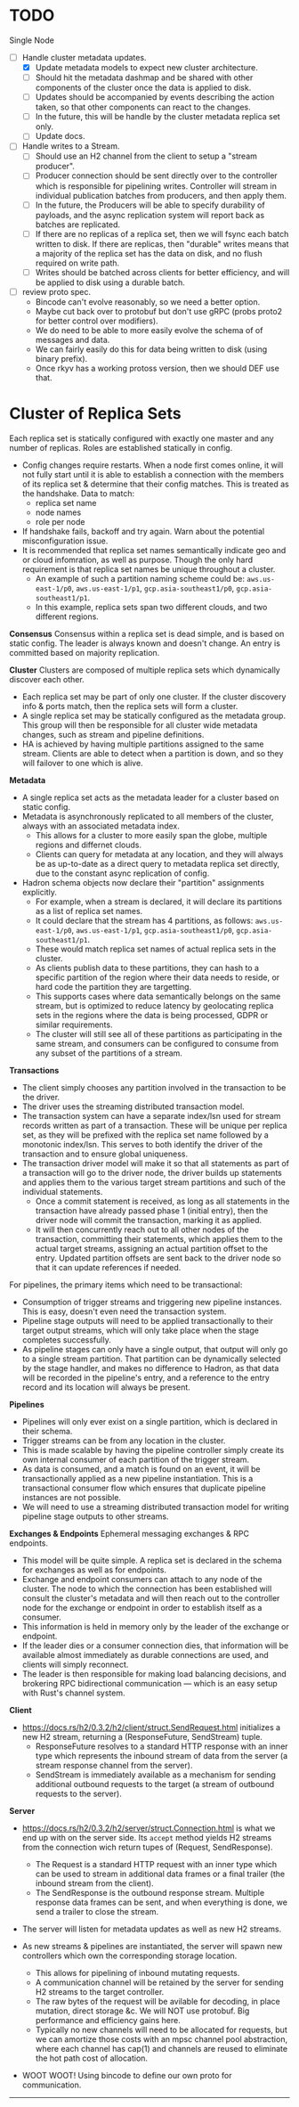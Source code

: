 
TODO
====
Single Node
- [ ] Handle cluster metadata updates.
    - [x] Update metadata models to expect new cluster architecture.
    - [ ] Should hit the metadata dashmap and be shared with other components of the cluster once the data is applied to disk.
    - [ ] Updates should be accompanied by events describing the action taken, so that other components can react to the changes.
    - [ ] In the future, this will be handle by the cluster metadata replica set only.
    - [ ] Update docs.
- [ ] Handle writes to a Stream.
    - [ ] Should use an H2 channel from the client to setup a "stream producer".
    - [ ] Producer connection should be sent directly over to the controller which is responsible for pipelining writes. Controller will stream in individual publication batches from producers, and then apply them.
    - [ ] In the future, the Producers will be able to specify durability of payloads, and the async replication system will report back as batches are replicated.
    - [ ] If there are no replicas of a replica set, then we will fsync each batch written to disk. If there are replicas, then "durable" writes means that a majority of the replica set has the data on disk, and no flush required on write path.
    - [ ] Writes should be batched across clients for better efficiency, and will be applied to disk using a durable batch.

- [ ] review proto spec.
    - Bincode can't evolve reasonably, so we need a better option.
    - Maybe cut back over to protobuf but don't use gRPC (probs proto2 for better control over modifiers).
    - We do need to be able to more easily evolve the schema of of messages and data.
    - We can fairly easily do this for data being written to disk (using binary prefix).
    - Once rkyv has a working protoss version, then we should DEF use that.


Cluster of Replica Sets
=======================
Each replica set is statically configured with exactly one master and any number of replicas. Roles are established statically in config.

- Config changes require restarts. When a node first comes online, it will not fully start until it is able to establish a connection with the members of its replica set & determine that their config matches. This is treated as the handshake. Data to match:
    - replica set name
    - node names
    - role per node
- If handshake fails, backoff and try again. Warn about the potential misconfiguration issue.
- It is recommended that replica set names semantically indicate geo and or cloud infomration, as well as purpose. Though the only hard requirement is that replica set names be unique throughout a cluster.
    - An example of such a partition naming scheme could be: `aws.us-east-1/p0`, `aws.us-east-1/p1`, `gcp.asia-southeast1/p0`, `gcp.asia-southeast1/p1`.
    - In this example, replica sets span two different clouds, and two different regions.

**Consensus**
Consensus within a replica set is dead simple, and is based on static config. The leader is always known and doesn't change. An entry is committed based on majority replication.

**Cluster**
Clusters are composed of multiple replica sets which dynamically discover each other.

- Each replica set may be part of only one cluster. If the cluster discovery info & ports match, then the replica sets will form a cluster.
- A single replica set may be statically configured as the metadata group. This group will then be responsible for all cluster wide metadata changes, such as stream and pipeline definitions.
- HA is achieved by having multiple partitions assigned to the same stream. Clients are able to detect when a partition is down, and so they will failover to one which is alive.

**Metadata**
- A single replica set acts as the metadata leader for a cluster based on static config.
- Metadata is asynchronously replicated to all members of the cluster, always with an associated metadata index.
    - This allows for a cluster to more easily span the globe, multiple regions and differnet clouds.
    - Clients can query for metadata at any location, and they will always be as up-to-date as a direct query to metadata replica set directly, due to the constant async replication of config.
- Hadron schema objects now declare their "partition" assignments explicitly.
    - For example, when a stream is declared, it will declare its partitions as a list of replica set names.
    - It could declare that the stream has 4 partitions, as follows: `aws.us-east-1/p0`, `aws.us-east-1/p1`, `gcp.asia-southeast1/p0`, `gcp.asia-southeast1/p1`.
    - These would match replica set names of actual replica sets in the cluster.
    - As clients publish data to these partitions, they can hash to a specific partition of the region where their data needs to reside, or hard code the partition they are targetting.
    - This supports cases where data semantically belongs on the same stream, but is optimized to reduce latency by geolocating replica sets in the regions where the data is being processed, GDPR or similar requirements.
    - The cluster will still see all of these partitions as participating in the same stream, and consumers can be configured to consume from any subset of the partitions of a stream.

**Transactions**
- The client simply chooses any partition involved in the transaction to be the driver.
- The driver uses the streaming distributed transaction model.
- The transaction system can have a separate index/lsn used for stream records written as part of a transaction. These will be unique per replica set, as they will be prefixed with the replica set name followed by a monotonic index/lsn. This serves to both identify the driver of the transaction and to ensure global uniqueness.
- The transaction driver model will make it so that all statements as part of a transaction will go to the driver node, the driver builds up statements and applies them to the various target stream partitions and such of the individual statements.
    - Once a commit statement is received, as long as all statements in the transaction have already passed phase 1 (initial entry), then the driver node will commit the transaction, marking it as applied.
    - It will then concurrently reach out to all other nodes of the transaction, committing their statements, which applies them to the actual target streams, assigning an actual partition offset to the entry. Updated partition offsets are sent back to the driver node so that it can update references if needed.

For pipelines, the primary items which need to be transactional:
- Consumption of trigger streams and triggering new pipeline instances. This is easy, doesn't even need the transaction system.
- Pipeline stage outputs will need to be applied transactionally to their target output streams, which will only take place when the stage completes successfully.
- As pipeline stages can only have a single output, that output will only go to a single stream partition. That partition can be dynamically selected by the stage handler, and makes no difference to Hadron, as that data will be recorded in the pipeline's entry, and a reference to the entry record and its location will always be present.

**Pipelines**
- Pipelines will only ever exist on a single partition, which is declared in their schema.
- Trigger streams can be from any location in the cluster.
- This is made scalable by having the pipeline controller simply create its own internal consumer of each partition of the trigger stream.
- As data is consumed, and a match is found on an event, it will be transactionally applied as a new pipeline instantiation. This is a transactional consumer flow which ensures that duplicate pipeline instances are not possible.
- We will need to use a streaming distributed transaction model for writing pipeline stage outputs to other streams.

**Exchanges & Endpoints**
Ephemeral messaging exchanges & RPC endpoints.

- This model will be quite simple. A replica set is declared in the schema for exchanges as well as for endpoints.
- Exchange and endpoint consumers can attach to any node of the cluster. The node to which the connection has been established will consult the cluster's metadata and will then reach out to the controller node for the exchange or endpoint in order to establish itself as a consumer.
- This information is held in memory only by the leader of the exchange or endpoint.
- If the leader dies or a consumer connection dies, that information will be available almost immediately as durable connections are used, and clients will simply reconnect.
- The leader is then responsible for making load balancing decisions, and brokering RPC bidirectional communication — which is an easy setup with Rust's channel system.





**Client**
- https://docs.rs/h2/0.3.2/h2/client/struct.SendRequest.html initializes a new H2 stream, returning a (ResponseFuture, SendStream) tuple.
    - ResponseFuture resolves to a standard HTTP response with an inner type which represents the inbound stream of data from the server (a stream response channel from the server).
    - SendStream is immediately available as a mechanism for sending additional outbound requests to the target (a stream of outbound requests to the server).

**Server**
- https://docs.rs/h2/0.3.2/h2/server/struct.Connection.html is what we end up with on the server side. Its `accept` method yields H2 streams from the connection wich return tupes of (Request<RecvStream>, SendResponse).
    - The Request is a standard HTTP request with an inner type which can be used to stream in additional data frames or a final trailer (the inbound stream from the client).
    - The SendResponse is the outbound response stream. Multiple response data frames can be sent, and when everything is done, we send a trailer to close the stream.
- The server will listen for metadata updates as well as new H2 streams.
- As new streams & pipelines are instantiated, the server will spawn new controllers which own the corresponding storage location.
    - This allows for pipelining of inbound mutating requests.
    - A communication channel will be retained by the server for sending H2 streams to the target controller.
    - The raw bytes of the request will be avilable for decoding, in place mutation, direct storage &c. We will NOT use protobuf. Big performance and efficiency gains here.
    - Typically no new channels will need to be allocated for requests, but we can amortize those costs with an mpsc channel pool abstraction, where each channel has cap(1) and channels are reused to eliminate the hot path cost of allocation.

- WOOT WOOT! Using bincode to define our own proto for communication.

----










<!-- todo
====
Kafka and others help with building EDA apps, Hadron helps more. Pipelines provide a native mechainism which greatly simplifies the building of complex applications.

- [x] placement system is receiving initial payload and is receiving events as they take place.
- [ ] placement driver needs reconciliation loop to be implemented.
    - implement placement algorithm & update CRC Raft based on this info.
    - movement of a replica from one node to another will simply be the process of adding the new node, and once it is up-to-date, we remove the old.
    - spawn controllers based on data. As soon as placement is determined, controller can be spawned.
    - Initialize control group rafts.
        - Easy. Exactly the same as the CRC. Initial set of members is used as config for initialization.
    - Control groups must be resilient to old members joining and disrupting clusters.
        - When PreVote is implemented in Raft, that will help.
        - For now, controllers only accept traffic from nodes which the CPC says are part of its cluster.
    - Add and remove members from control group rafts.
        - CPC can simply pass this data down to controllers and the controllers can take action based on the data. Only when controller is raft leader.

## Controllers
Build remaining controllers:
- [ ] cluster placement controller (CPC): this is the controller which maintains state on all active objects across the cluster, and when it is running on the Raft leader node, it will take executive action to make placement decisions and the like.
- [ ] stream partition controller (SPC): participates with a group of other SPCs responsible for a single partition of a stream. One leader, >= 0 replicas.
- [ ] stream consumer controller (SCC):
- [ ] pipeline consumer controller (PCC):
- [ ] transaction controller (TXC):

### Cluster Raft Controller (CRC)
- all cluster-wide changes go through this controller and are based on Raft.
    - cluster membership
    - leadership designations for other controllers
    - schema management
    - users & tokens
- controller leadership designation is based on a monotonically increasing term per control group, which is disjoint from Raft's leadership terms.
- conflicts between leadership designation is easily and safely resolved based on designated leadership terms.

- [ ] controllers should have a channel sent up to the network layer for direct communication between clients & controllers.
- [ ] clients should have a configurable behavior where the client may reconnect to a specific node of the cluster in order to reduce forwarding between nodes.
- [ ] given that storage initialization may take some time, pass a signal emitter down to the storage engine so that it can tell the rest of the app when initialization has actually finished.
    - [ ] the network layer should refuse to perform peer handshakes and refuse client connections until the system is ready.
- [ ] if Raft triggers a shutdown, the rest of the node should be notified and should go into shutdown.
- [ ] build dynamic membership system, most everything is in place.
- [ ] ensure delays are set on raft requests when a peer channel has been disconnected.
- [ ] finish up tests on DDL.
    - [ ] add namespace DDL (the "default" namespace is always present and can not be removed)
    - [ ] validate namespace names
    - [ ] perform cycle tests to ensure stage `after` & `dependencies` constraints do not form cycles in the graph

---

- [ ] https://github.com/async-raft/async-raft/issues/101 for more stable & robust consensus.
- [ ] design for stream's to optionally register WASM functions as schema validators for events.
- [ ] open issue for creating initial streams for
    - CRUD on objects in the system
    - stream for metrics
- [ ] open an issue on future integration with Vault as a token provider.
- [ ] open issue for having admin UI setup with OAuth handler so that orgs can grant viewer permissions to anyone in their org.
- [x] combine all internal error types to a single type for more uniform handling.

---

# Designs WIP
### stream storage
Writing data to streams through Raft is a bad idea. Instead, use Raft to nominate stable leader of a stream, and that node will handle all writes to the stream.
- partitions are basically the only way to scale out write throughput.
- this also has the added advantage of the data being partitioned to spread disk load across the cluster.
- partitions can only be increased, and removal == data loss.
- stream partitions & replication factor will be defined in the DDL.
    - should have a global config for both of these (default partitions & replication factor).

**partition leadership**
- whenever a node stops or crashes, leadership for that nodes's partitions transfers to other nodes. When the node is restarted it will only be a follower for all its partitions, meaning it will not be used for client reads and writes.
    - when a node comes online, before it will open streams for writing it will check with the master to read the latest config for its stream. If it does not have the latest config, it will wait until it has replicated such data from the master before resuming work.
    - when transitioning partition leadership, this will typically only take place because a node is dead or is being drained; as such, only a majority of the members of a partition replica set need to ack the config change.
    - the replication protocol / communication ensures that stale leaders will be discovered quickly & will not cause invalid writes.
- optimize write path to go directly to a partition leader to make writing as fast as possible.
    - every node should be able to make partition load balancing decisions.
    - cluster raft leader propagates decision info by way of state machine updates, which are replicated to all nodes in the cluster.
- availability zone / rack placement will be a dynamic configuration property of nodes, given that the location of a node may change. If the cluster master detects that all replicas of a partition are in the same AZ, then a new replica will be selected and data will be moved to the new replica.
    - This influences acks.
    - Acks should be:
        - `Write`: the message has been written by the leader.
        - `Majority`: a majority of replicas have acked the write (default).
        - `All`: all replicas have acked the write. If acks is set to `All`, then any replica being down will block successful writing.
    - When a node is being drained (removed from the cluster), or self-healing has nominated to cordon a node, then any replicas the node was responsible for will be moved over to other nodes.

- cluster self-healing will have to ensure that a dead node to be pruned from the cluster will only be pruned if all of its data under management is replicated elsewhere. Else, Hadron will just mark the node with a specific tag indicating that data will be lost if removed from the cluster. Keeping a replication factor > 1 will make this less likely for streams.

**storage**
- instead of using a FS structure, we can use sled.
    - use its ID generator.
    - no immediate flush is needed, just allow the background flush every Xms.
    - just use bincode to encode the raw bytes of the message.
    - searching through the data is quite fast.

- messages need to be stored with some associated metadata which can be used to determine actions to take during consumption, within the context of compression &c.

- MAYBE: clients should be required to provide a minimal amount of data when producing such that a proper CloudEvents 1.0 object could be constructed.

**datacenters**
- in the future we can roll out a hyper-cluster feature.
- it will allow for disparate clusters to be linked.
- linked clusters will be able to asynchronoysly replicate streams from peer clusters. This primarily offers faster stream consuming for streams which have been replicated into a local cluster

TODO: review general server level configs here: https://kafka.apache.org/documentation/#brokerconfigs

### producer
- https://kafka.apache.org/documentation/#acks we should follow basically the same policy, except use more well-defined enums.
- https://kafka.apache.org/documentation/#buffer.memory will need options for this.
- https://kafka.apache.org/documentation/#compression.type will need to support these various options. We can encapsulate this in the Rust core driver, then other lang libs will only need to specify the params.
- https://kafka.apache.org/documentation/#retries will need this.
- https://kafka.apache.org/documentation/#batch.size will need batching.
- https://kafka.apache.org/documentation/#client.id probs.
- https://kafka.apache.org/documentation/#delivery.timeout.ms definitely.
- https://kafka.apache.org/documentation/#linger.ms probably call this batch_delay_ms.
- https://kafka.apache.org/documentation/#request.timeout.ms pretty standard.
- https://kafka.apache.org/documentation/#transactional.id need to pin down cross stream & stream + pipeline transactions.

- need to look into using a key, along with other metadata, per message in order to perform hashing on key for client side load balancing to partitions as well as determining decompression server side.

### consumers
per https://kafka.apache.org/documentation/#theconsumer
- there may be a good bit of value in following the model described here where consumers pull data; **HOWEVER,** they also employ long-polling ... which is damn near the same as server push.
- to make things a bit more optimized, we could have the server send a stateless message to interested consumers to tell them when new data is available, this would help to reduce wait times.
- long-polling with a batch size & wait period is what Kafka currently uses.

- kafka uses a single value "offset" for tracking a consumers progress through a partition.
- if the consumer fails while processing a batch, the whole batch fails and will be redelivered.

- static consumer group IDs will not work well in K8s environments, so let's not worry about the static membership feature. Keep it dynamic.

#### Current Consumer Design
- Each stream / pipeline will also be able to define an `offsetsReplicationFactor` which determines the number of replicas which will participate in the control group for the stream / pipeline consumer controller.
- All offsets, consumer groups, and other such info is managed by these control groups (SCC, PCC).
- These are designed to be horizontally scalable, so as to not conflict with producer workloads and other workloads running on the cluster.

### transactions
- we will use a cluster transaction controller.
- it will replicate its changes to all nodes of the cluster, but only require majority replication to ack.
- leadership of the controller will be determined similarly to how stream leadership is determined, based on health of nodes in the overall Raft cluster and a live stream of peer connectivity from the view of the Raft master.
    - stream leadership & Hadron controller leadership failover should be triggered as soon as it detects that a delegated leader's connection is dead.
    - this will be informed from the network layer's peer healthcheck routines, which will always record the last successful healthcheck, and will prune dead connections and build new ones.

- perhaps a pipeline controller will be similar. We could abstract over this pattern and call it a Hadron controller (which is internal only). So far:
    - transaction controller
    - pipeline controller
    - stream consumer controller
    - stream partition controller: replication factor is user controlled for these, based on the DDL of the stream.
    - leadership controller: responsible for nominating the leader of the various controller groups.

**workflow**
- beginning a transaction will create a new TX record & will associate a transaction stream with the connection. Transactions are bound to the lifetime of the connection-bound transactional bi-directional channel. If the channel is dropped, the transaction will be rolled back.
- the connection is then the only thing which can manipulate the transaction.
- as transaction statements come in, they will be written to the TX record itself, and then also sent over to the target stream / pipeline to prep for commit.
- once a commit comes in, we will immediately update the state of the TX to committing, and then begin comitting each of the statements in parallel, starting with streams, then pipelines, then ephemeral messages.
- when streams commit the messages added as part of a TX, they will update the write intent object with the IDs of the messages written, and then set the write intent to state committed.
    - this is to ensure that if communication fails after writing the message to the stream as part of committing the write intent, the transaction controller will still be able to access the IDs of the messages committed as they are needed for triggering pipelines.
- once everything has committed, we go through and delete the write intents on streams, and then delete the TX record.

- when a stream record is written as part of a transaction, we need to be able to return the ID of the stream event (though it has not yet committed).
    - we will need to use a "write intents" pattern on the stream — maybe just a parallel tree marking keys which are in tx.
    - as keys are committed we will remove the write intent and commit the key.
    - as keys are aborted, we will remove them.

**stream consumers**
- stream consumer patterns will be different than Kafka.
- we will use a stream consumer controller for managing offsets and coordinate load balancing consumption across partitions of a stream.
- stream consumers are able to process messages one by one. The entire consumer group can receive a large number of different messages.
- we track a consumer groups offsets per partition using a head index — the ID of the most recently processed +1 — along with a set of outstanding messages which are behind the head index.
    - stream partition controllers publish info on their stream partitions, which is used internally and for metrics/monitoring.
    - the stream consumer controller has the overall goal of keeping each consumer group busy, keeping them as close as possible to real time processing of events as they become available for the target stream.
    - for each consumer group, the SCC maintains (disk & mem) offsets of the consumer group's progress through a stream per partition. Progress is tracked as a head index for the group per partition, along with a set of outstanding message IDs per partition.
        - messages are added to the outstanding set when they are being processed, or if they were within a batch range but are part of a TX which has not yet committed.
        - SPCs emit events as keys are written, TXs committed/rolled back, so the SCCs will not need to poll partitions for the status outstanding keys, but will be able to react to their state changes in real time.

CONSUMER PATTERNS:
- exactly-once end-to-end strict ordering:
    - use a single partition out table stream as producer (this guarantees exactly once for the producer).
    - use a consumer group with max-in-flight of 1 which does blocks for pending transactions.
    - consumer group must transactionally materialize consumed events into a DB which supports unique constraints on the message ID or equivalent.

- all other patterns:
    - consumer group will receive messages from all partitions as they become available.
    - can set a max-in-flight per consumer.
    - consumer connections are always healthchecked, and if the connection misses healthchecks, the messages delivered on that connection will be redelivered to another member of the CG. Healthcheck rates and failure threasholds are configurable per consumer.
    - will have two different API endpoints, one for batch and one for individual message consumption.
    - batch size may be set per consumer when using the batch API.
    - ack'ing of messages is done one-by-one when using the individual message API and will be by batch when consuming the batch API.

**pipeline stage consumers**
- pipeline stage consumers should just use the transaction system. We can verify that the statements of the transaction satisfy the requrements of the pipeline stage being processed, and only accept a committ which is valid as such.
- only stream publications which are declared as part of the output of the stage are allowed in the TX.
- any number of ephemeral messages may be published as part of the TX.
    - when a pipeline is first triggered — either via stream pub or via admin triggering a re-run — the pipeline controller will already have a pipeline object in memory for the pipeline, and any active stage subscriptions will have subscription channel sinks on the object.
        - the pipeline controller will send the trigger over to the pipeline object which tracks all active pipeline instances.
        - each pipeline instance will track outputs as they are generated so that it knows when all dependencies of a stage are available. It will also track execution order so that it knows when order based dependencies are met. This is all tracked in the DB but is indexed in memory.
        - on each event processed by a pipeline object, it will trigger a series of zero or more stage invocations which are passed over to viable/registerd stage handlers. They are only triggered when all stage deps are met and there is a viable consumer.
        - stage handler objects are responsible for fetching all of the stage dependencies, which are known by namespace/stream/eventID and which are contained in the stage handler invocation. The handler is then able to pass that info down to the actual stage consumer via channel.
        - the fact that a consumer is actively consuming a stage event is volatile, and held in memory only. A server crash will cause redelivery if the stage was not successfully completed before the crash.

- make pipelines configurable such that they can be automatically triggered by their trigger stream based on the "event type" of the record being published to the stream.
- pipelines should still be able to be manually triggered based on stream event+id.





-->
